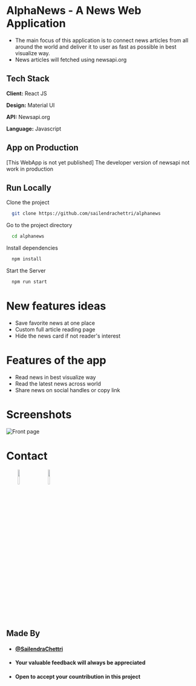
# AlphaNews - A News Web Application

- The main focus of this application is to connect news articles from all around the world and deliver it to user as fast as possible in best visualize way.
- News articles will fetched using newsapi.org
## Tech Stack

**Client:** React JS

**Design:** Material UI

**API:** Newsapi.org

**Language:** Javascript
  
## App on Production

[This WebApp is not yet published]
The developer version of newsapi not work in production

## Run Locally

Clone the project

```bash
  git clone https://github.com/sailendrachettri/alphanews
```

Go to the project directory

```bash 
  cd alphanews
```

Install dependencies

```bash
  npm install 
```

Start the Server

```bash
  npm run start
```

# New features ideas
- Save favorite news at one place
- Custom full article reading page
- Hide the news card if not reader's interest

# Features of the app
- Read news in best visualize way
- Read the latest news across world
- Share news on social handles or copy link

# Screenshots
<p><img src="https://drive.google.com/uc?export=view&id=1bujeZNkmWfV7g_0GJhwI6Tor9ZVruJVz" alt="Front page"></p>

# Contact
<p><span style="margin-right: 30px;"></span><a href="https://www.linkedin.com/in/sailendrachettri/"><img target="_blank" src="https://cdn.jsdelivr.net/gh/devicons/devicon/icons/linkedin/linkedin-original.svg" style="width: 10%;"></a><span style="margin-right: 30px;"></span><a href="https://github.com/sailendrachettri/"><img target="_blank" src="https://cdn.jsdelivr.net/gh/devicons/devicon/icons/github/github-original.svg" style="width: 10%;"></a></p>


## Made By
- #### [@SailendraChettri](https://instagram.com/01_sailendra)
- #### Your valuable feedback will always be appreciated
- #### Open to accept your countribution in this project
